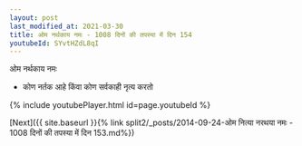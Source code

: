 ```yaml
---
layout: post
last_modified_at: 2021-03-30
title: ओम नर्थकाय नमः - 1008 दिनों की तपस्या में दिन 154
youtubeId: SYvtHZdL8qI
---
```

 
 
 ओम नर्थकाय नमः  
 
 -  कोण नर्तक आहे किंवा कोण सर्वकाही नृत्य करतो 
 
  
 
  
 
 
 
 
 
 


{% include youtubePlayer.html id=page.youtubeId %}
 
[Next]({{ site.baseurl }}{% link  split2/_posts/2014-09-24-ओम नित्या नरथया नमः - 1008 दिनों की तपस्या में दिन 153.md%})
 
